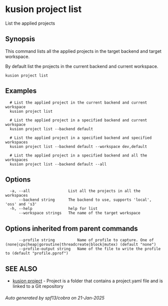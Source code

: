 # kusion project list

List the applied projects

## Synopsis

This command lists all the applied projects in the target backend and target workspace.

By default list the projects in the current backend and current workspace.

```
kusion project list
```

## Examples

```
  # List the applied project in the current backend and current workspace
  kusion project list
  
  # List the applied project in a specified backend and current workspace
  kusion project list --backend default
  
  # List the applied project in a specified backend and specified workspaces
  kusion project list --backend default --workspace dev,default
  
  # List the applied project in a specified backend and all the workspaces
  kusion project list --backend default --all
```

## Options

```
  -a, --all                 List all the projects in all the workspaces
      --backend string      The backend to use, supports 'local', 'oss' and 's3'
  -h, --help                help for list
      --workspace strings   The name of the target workspace
```

## Options inherited from parent commands

```
      --profile string          Name of profile to capture. One of (none|cpu|heap|goroutine|threadcreate|block|mutex) (default "none")
      --profile-output string   Name of the file to write the profile to (default "profile.pprof")
```

## SEE ALSO

* [kusion project](kusion-project.md)	 - Project is a folder that contains a project.yaml file and is linked to a Git repository

###### Auto generated by spf13/cobra on 21-Jan-2025
